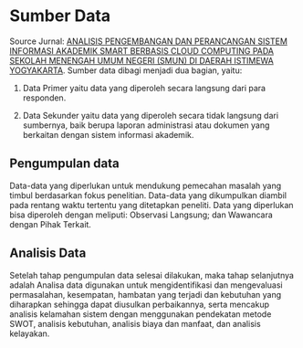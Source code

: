 # Sumber Data
Source Jurnal: [ANALISIS PENGEMBANGAN DAN PERANCANGAN SISTEM INFORMASI AKADEMIK SMART BERBASIS CLOUD COMPUTING PADA SEKOLAH MENENGAH UMUM NEGERI (SMUN) DI DAERAH ISTIMEWA YOGYAKARTA](https://academic.microsoft.com/paper/2341724328/reference/search?q=ANALISIS%20PENGEMBANGAN%20DAN%20PERANCANGAN%20SISTEM%20INFORMASI%20AKADEMIK%20SMART%20BERBASIS%20CLOUD%20COMPUTING%20PADA%20SEKOLAH%20MENENGAH%20UMUM%20NEGERI%20(SMUN)%20DI%20DAERAH%20ISTIMEWA%20YOGYAKARTA&qe=Or(Id%253D3081659139%252CId%253D2165464232%252CId%253D2756041344%252CId%253D2742252089%252CId%253D2093945450)&f=&orderBy=0). Sumber data dibagi menjadi dua bagian, yaitu:

1. Data Primer yaitu data yang diperoleh secara langsung dari para responden.

2. Data Sekunder yaitu data yang diperoleh secara tidak langsung dari sumbernya, baik berupa laporan administrasi atau dokumen yang berkaitan dengan sistem informasi akademik.

## Pengumpulan data
Data-data yang diperlukan untuk mendukung pemecahan masalah yang timbul berdasarkan fokus penelitian. Data-data yang dikumpulkan diambil pada rentang waktu tertentu yang ditetapkan peneliti. Data yang diperlukan bisa diperoleh dengan meliputi: Observasi Langsung; dan Wawancara dengan Pihak Terkait.

## Analisis Data
Setelah tahap pengumpulan data selesai dilakukan, maka tahap selanjutnya adalah Analisa data digunakan untuk mengidentifikasi dan mengevaluasi permasalahan, kesempatan, hambatan yang terjadi dan kebutuhan yang diharapkan sehingga dapat diusulkan perbaikannya, serta mencakup analisis kelamahan sistem dengan menggunakan pendekatan metode SWOT, analisis kebutuhan, analisis biaya dan manfaat, dan analisis kelayakan.